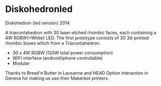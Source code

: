 Diskohedronled
==============

Diskohedron (led version) 2014

A triacontahedron with 30 laser-etched rhombic faces, each containing a 4W RGBW(+White) LED. The first prototype consists of 30 3d-printed rhombic boxes which from a Triacontahedron. 

  * 30 x 4W RGBW (120W total power consumption)
  * WIFI interface (android/iphone controllable)
  * Modular
  
Thanks to Bread'n'Butter in Lausanne and HEAD Option interaction in Geneva for making us use their Makerbot printers.
